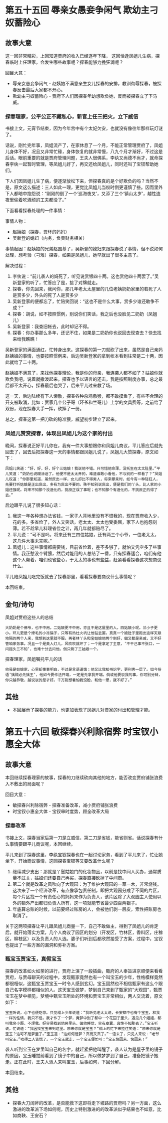 # 第五十五回 辱亲女愚妾争闲气 欺幼主刁奴蓄险心

## 故事大意

这一回非常精彩，上回知道贾府的收入已经逐年下降， 这回恰逢凤姐儿生病，探春临时上任理家，会发生哪些故事呢？探春能够力挽狂澜呢？

回目大意：

* 辱亲女愚妾争闲气 - 赵姨娘不满意亲生女儿探春的安排，教训侮辱探春，被探春反击最后大家都不开心。
* 欺幼主刁奴蓄险心 - 贾府下人们因探春年幼想欺负她，反而被探春立了下马威。

### 探春理家，公平公正不藏私心，新官上任三把火，立下威信

书接上文，元宵节结束，因为今年宫中有个太妃欠安，也就没有像往年那样玩灯谜了。

话说，刚忙完年事，凤姐流产了，在家休息了一个月，不能正常管理贾府了，凤姐儿身体不好，况且又非常忙碌，身体恢复的就非常慢，八九个月才渐好，不过这是后话。眼前重要的就是贾府管理问题，王夫人很佛系，李纨又尚德不尚才，就命探春李纨一起暂时管理，等凤姐儿好了，再交还给凤姐儿，同时还叫了宝钗帮助她们。

下人们因凤姐儿生了病，便逐渐放松下来，但探春真的是个好欺负的吗？当然不是，原文这么描述：三人如此一理，更觉比凤姐儿当权时倒更谨慎了些。因而里外下人都暗中抱怨说：“刚刚的倒了一个‘巡海夜叉’，又添了三个‘镇山太岁’，越性连夜里偷着吃酒顽的工夫都没了。”

下面看看探春处理的一件事情：

事情人物：

* 赵姨娘（探春，贾环的妈妈）
* 吴新登的媳妇（内务，负责财务相关）

事情起因：赵姨娘的兄弟赵国基了，吴新登的媳妇来跟探春说了事情，但不说如何处理，想考验（刁难）探春，如果是凤姐儿，她早就出了很多主意了。

解决过程：

1. 李纨说：“前儿袭人的妈死了，听见说赏银四十两。这也赏他四十两罢了。”吴新登家的听了，忙答应了是，接了对牌就走。
2. 探春，你先回来，我问你，那几年老太太屋里的几位老姨奶奶家里的若死了人是赏多少，外头的死了人是赏多少
3. 吴新登家的便都忘了，忙陪笑回说：“这也不是什么大事，赏多少谁还敢争不成？”
4. 探春：胡说，如不按照惯例，别说你们笑话，我之后也没脸见二奶奶（凤姐儿）
5. 吴新登家：我查旧帐去，此时却记不得。
6. 探春：你办事那么多年，还记不住，如果是二奶奶你也说回去现查去？快去找来给我瞧瞧！

吴新登家的满面通红，忙转身出来。这探春的第一刀就砍了出来，虽然是自己亲妈赵姨娘的事情，也要按照惯例来，后边吴新登家的拿到帐本看到往常是二十两，因此就给了二十两。

赵姨娘不满意了，来找他探春理论，我是你的母亲，我连袭人都不如了？姑娘你就欺负我吧，说着就撒泼起来。探春也予以语言的还击，我是按照制度办事，总之最后都不太开心，探春最后也哭了，后来平儿过来救了场。

这一天，后边陆续有下人懒散，探春各种杀鸡儆猴，都不敢摸鱼了，有些不合理的开支被取消，比如：贾家几个公子哥（环爷和兰哥儿）上学的文具费等，之前给了双份，现在探春大手一挥，砍掉了一份。

总之，探春这第一把刀砍的稳准狠，威望初步建立了起来。

### 凤姐儿赞赏探春，体现出凤姐儿为这个家的付出

晚间，探春说正好平儿你在，我有一件大事想跟你和凤姐儿商议，平儿答应后就先回去了，回去后把探春这一天的事情都跟凤姐儿说了，凤姐儿大赞探春，原文如下：

```shell
凤姐儿笑道：“好，好，好，好个三姑娘！我说他不错。只可惜他命薄，没托生在太太肚里。”平儿笑道：“奶奶也说糊涂话了。他便不是太太养的，难道谁敢小看他，不与别的一样看了？”凤姐儿叹道：“你那里知道，虽然庶出一样，女儿却比不得男人，将来攀亲时，如今有一种轻狂人，先要打听姑娘是正出庶出，多有为庶出不要的。殊不知别说庶出，便是我们的丫头，比人家的小姐还强呢。将来不知那个没造化的，挑庶正误了事呢；也不知那个有造化的，不挑庶正的得了去。”
```

后边跟平儿说了很多知心话：

1. 我这一年各种想办法省钱，一家子人背地里没有不恨我的，现在贾府收入少，花的多。多省俭了，外人又笑话，老太太、太太也受委屈，家下人也抱怨刻薄。若不趁早儿料理省俭之计，再几年就都赔尽了。
2. 平儿说：“可不是吗，将来还有三四位姑娘，还有两三个小爷，一位老太太，这几件大事未完呢。”
3. 凤姐儿：这些事情都需要钱，目前省俭着，差不多够了，就怕又凭空多了些事情。我正愁没个臂膀，然后对能用的人总结了一番，只有探春适合，咱们有他这个人帮着，咱们也省些心，于太太的事也有些益，赶紧看看探春这次想商议什么。

平儿陪凤姐儿吃完饭就去了探春那里，看看探春要商议什么事情呢？

本回结束。

## 金句/诗句

凤姐对贾府这些人的总结

```shell
大奶奶是个佛爷，也不中用。二姑娘更不中用，亦且不是这屋里的人。四姑娘小呢。兰小子更小。环儿更是个燎毛的小冻猫子，只等有热灶火坑让他钻去罢。真真一个娘肚子里跑出这样天悬地隔的两个人来，我想到这里就不服。再者林丫头和宝姑娘他两个倒好，偏又都是亲戚，又不好管咱家务事。况且一个是美人灯儿，风吹吹就坏了；一个是拿定了主意，‘不干己事不张口，一问摇头三不知’，也难十分去问他。倒只剩了三姑娘一个。
```

探春理家，凤姐嘱托平儿的话

```shell
他虽是姑娘家，心里却事事明白，不过是言语谨慎；他又比我知书识字，更利害一层了。如今俗语‘擒贼必先擒王’，他如今要作法开端，一定是先拿我开端。倘或他要驳我的事，你可别分辩，你只越恭敬，越说驳的是才好。千万别想着怕我没脸，和他一犟，就不好了。”
```

## 其他

* 本回展示了探春的能力，也更加表现了凤姐儿对贾家的付出和管理才能。

# 第五十六回 敏探春兴利除宿弊 时宝钗小惠全大体

## 故事大意

本回继续探春理家的故事，探春的刀继续砍向其他的地方，能否改变贾府铺张浪费入不敷出的局面呢？

回目大意：

* 敏探春兴利除宿弊 - 探春准备改革，减小贾府铺张浪费
* 时宝钗小惠全大体 - 宝钗审时度势，顾全改革大局

### 探春改革

书接上文，探春当家后第一刀是立威信，第二刀是省钱，能省则省。话说探春有什么事情要跟平儿商议呢，本回继续。

平儿来到了探春这里，李纨宝钗探春也在一起讨论家务，看到了平儿来了，忙让她坐下，开始商议事情，这回探春宝钗等又要改革什么呢？

1. 继续减少支出：那就是丫鬟姑娘门的化妆物品，以前是找中间人买办，通常质量不过关，姑娘们还要自己再买，探春直接砍掉了中间商。
2. 第二个就是改革之风吹向了大观园：为了维护大观园的一草一木，非常烧钱。这次来了一个经济改革，有点像承包责任制，即把大观园分成了不同的片区，每个片区找一个有责任心的妈妈来作为负责人，该片区除了大观园主人使用以外的额外产出都归负责人所有，这一项就能节省最少四百两银子。
3. 年底算总账的时候，以前要经过账房的人，会被他们剥一层皮，索性把账房也取消了。

关于这两项探春让平儿跟凤姐儿商量一下，自己不敢做主，得到了凤姐儿的肯定后，就开始落实方案，几个人商议了园区的划分（开发区，竹林区，香料区，庄稼区，柳枝区）以及负责人的人选。婆子们听到后都欣然接受了方案，过程中，宝钗也提出了一些方案的漏洞和弥补方案。

### 甄宝玉贾宝玉，真假宝玉

探春的改革如火如荼的进行，贾府上演了一段插曲，甄府的人奉旨进京顺便来看看贾府，与贾母聊天的过程中，发现甄家竟然也有一个叫宝玉的少年，性格模样竟然都很相似，这甄宝玉贾宝玉一时令人感到玄幻。宝玉固然也不相信甄家有这么个跟自己名字模样都相似的人。这天宝玉做梦，梦到自己来到了甄家的“大观园”，甄贾宝玉在梦中相见，梦境中甄宝玉所处的环境和贾宝玉非常相似，两人交流着，原文如下：

```shell
宝玉听说，心下也便吃惊。只见榻上少年说道：“我听见老太太说，长安都中也有个宝玉，和我一样的性情，我只不信。我才作了一个梦，竟梦中到了都中一个花园子里头，遇见几个姐姐，都叫我臭小厮，不理我。好容易找到他房里头，偏他睡觉，空有皮囊，真性不知那去了。”宝玉听说，忙说道：“我因找宝玉来到这里。原来你就是宝玉？”榻上的忙下来拉住笑道：“原来你就是宝玉？这可不是梦里了。”宝玉道：“这如何是梦？真而又真了。”一语未了，只见人来说：“老爷叫宝玉。”唬得二人皆慌了。一个宝玉就走，一个宝玉便忙叫：“宝玉快回来，快回来！”
```

袭人听到宝玉在梦里叫自己的名字，就赶紧把他叫醒了，袭人认为是屋子里的镜子的原因，宝玉睡觉前看到了镜子中的自己，所以做梦梦到了自己，准备把镜子搬走。正在此时，王夫人派人来叫宝玉，后事如何，下回分解。

本回结束。

## 其他

* 探春大刀阔斧的改革，是否能救下这即将走下坡路的贾府吗？另一方面，这么激进的改革派下场如何呢，历史上特别激进的的改革派似乎结果也不如意，比如商鞅、王安石？
